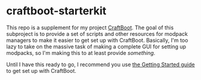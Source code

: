 craftboot-starterkit
====================

This repo is a supplement for my project [CraftBoot](https://github.com/oxguy3/craftboot). The goal of this subproject is to provide a set of scripts and other resources for modpack managers to make it easier to get set up with CraftBoot. Basically, I'm too lazy to take on the massive task of making a complete GUI for setting up modpacks, so I'm making this to at least provide _something_.

Until I have this ready to go, I recommend you use [the Getting Started guide](https://github.com/oxguy3/craftboot/wiki/Getting-Started) to get set up with CraftBoot.
